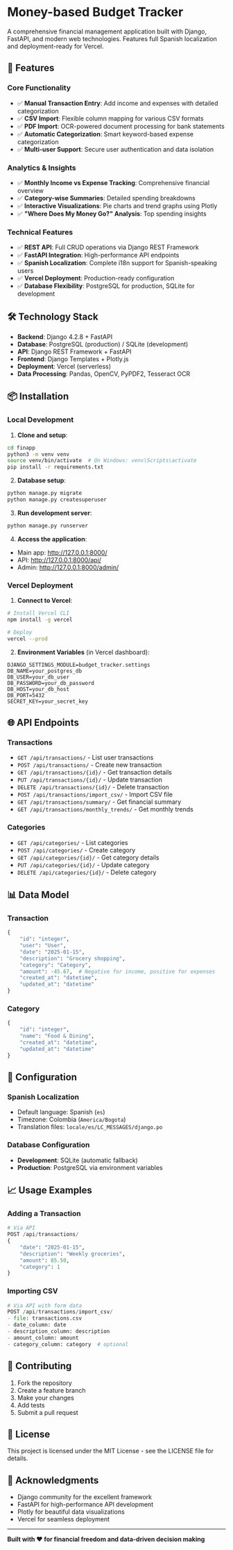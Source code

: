 # Money-based Budget Tracker

A comprehensive financial management application built with Django, FastAPI, and modern web technologies. Features full Spanish localization and deployment-ready for Vercel.

## 🚀 Features

### Core Functionality
- ✅ **Manual Transaction Entry**: Add income and expenses with detailed categorization
- ✅ **CSV Import**: Flexible column mapping for various CSV formats
- ✅ **PDF Import**: OCR-powered document processing for bank statements
- ✅ **Automatic Categorization**: Smart keyword-based expense categorization
- ✅ **Multi-user Support**: Secure user authentication and data isolation

### Analytics & Insights
- ✅ **Monthly Income vs Expense Tracking**: Comprehensive financial overview
- ✅ **Category-wise Summaries**: Detailed spending breakdowns
- ✅ **Interactive Visualizations**: Pie charts and trend graphs using Plotly
- ✅ **"Where Does My Money Go?" Analysis**: Top spending insights

### Technical Features
- ✅ **REST API**: Full CRUD operations via Django REST Framework
- ✅ **FastAPI Integration**: High-performance API endpoints
- ✅ **Spanish Localization**: Complete i18n support for Spanish-speaking users
- ✅ **Vercel Deployment**: Production-ready configuration
- ✅ **Database Flexibility**: PostgreSQL for production, SQLite for development

## 🛠️ Technology Stack

- **Backend**: Django 4.2.8 + FastAPI
- **Database**: PostgreSQL (production) / SQLite (development)
- **API**: Django REST Framework + FastAPI
- **Frontend**: Django Templates + Plotly.js
- **Deployment**: Vercel (serverless)
- **Data Processing**: Pandas, OpenCV, PyPDF2, Tesseract OCR

## 📦 Installation

### Local Development

1. **Clone and setup**:
```bash
cd finapp
python3 -m venv venv
source venv/bin/activate  # On Windows: venv\Scripts\activate
pip install -r requirements.txt
```

2. **Database setup**:
```bash
python manage.py migrate
python manage.py createsuperuser
```

3. **Run development server**:
```bash
python manage.py runserver
```

4. **Access the application**:
- Main app: http://127.0.0.1:8000/
- API: http://127.0.0.1:8000/api/
- Admin: http://127.0.0.1:8000/admin/

### Vercel Deployment

1. **Connect to Vercel**:
```bash
# Install Vercel CLI
npm install -g vercel

# Deploy
vercel --prod
```

2. **Environment Variables** (in Vercel dashboard):
```
DJANGO_SETTINGS_MODULE=budget_tracker.settings
DB_NAME=your_postgres_db
DB_USER=your_db_user
DB_PASSWORD=your_db_password
DB_HOST=your_db_host
DB_PORT=5432
SECRET_KEY=your_secret_key
```

## 🌐 API Endpoints

### Transactions
- `GET /api/transactions/` - List user transactions
- `POST /api/transactions/` - Create new transaction
- `GET /api/transactions/{id}/` - Get transaction details
- `PUT /api/transactions/{id}/` - Update transaction
- `DELETE /api/transactions/{id}/` - Delete transaction
- `POST /api/transactions/import_csv/` - Import CSV file
- `GET /api/transactions/summary/` - Get financial summary
- `GET /api/transactions/monthly_trends/` - Get monthly trends

### Categories
- `GET /api/categories/` - List categories
- `POST /api/categories/` - Create category
- `GET /api/categories/{id}/` - Get category details
- `PUT /api/categories/{id}/` - Update category
- `DELETE /api/categories/{id}/` - Delete category

## 📊 Data Model

### Transaction
```python
{
    "id": "integer",
    "user": "User",
    "date": "2025-01-15",
    "description": "Grocery shopping",
    "category": "Category",
    "amount": -45.67,  # Negative for income, positive for expenses
    "created_at": "datetime",
    "updated_at": "datetime"
}
```

### Category
```python
{
    "id": "integer",
    "name": "Food & Dining",
    "created_at": "datetime",
    "updated_at": "datetime"
}
```

## 🔧 Configuration

### Spanish Localization
- Default language: Spanish (`es`)
- Timezone: Colombia (`America/Bogota`)
- Translation files: `locale/es/LC_MESSAGES/django.po`

### Database Configuration
- **Development**: SQLite (automatic fallback)
- **Production**: PostgreSQL via environment variables

## 📈 Usage Examples

### Adding a Transaction
```python
# Via API
POST /api/transactions/
{
    "date": "2025-01-15",
    "description": "Weekly groceries",
    "amount": 85.50,
    "category": 1
}
```

### Importing CSV
```python
# Via API with form data
POST /api/transactions/import_csv/
- file: transactions.csv
- date_column: date
- description_column: description
- amount_column: amount
- category_column: category  # optional
```

## 🤝 Contributing

1. Fork the repository
2. Create a feature branch
3. Make your changes
4. Add tests
5. Submit a pull request

## 📄 License

This project is licensed under the MIT License - see the LICENSE file for details.

## 🙏 Acknowledgments

- Django community for the excellent framework
- FastAPI for high-performance API development
- Plotly for beautiful data visualizations
- Vercel for seamless deployment

---

**Built with ❤️ for financial freedom and data-driven decision making**

